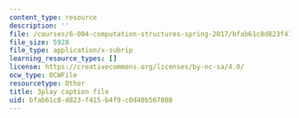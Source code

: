 ```yaml
---
content_type: resource
description: ''
file: /courses/6-004-computation-structures-spring-2017/bfab61c8d823f415b4f9c0d40b567808_VxVF6QzwtwI.srt
file_size: 5928
file_type: application/x-subrip
learning_resource_types: []
license: https://creativecommons.org/licenses/by-nc-sa/4.0/
ocw_type: OCWFile
resourcetype: Other
title: 3play caption file
uid: bfab61c8-d823-f415-b4f9-c0d40b567808
---
```

